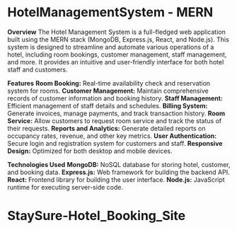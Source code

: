 # HotelManagementSystem - MERN
**Overview**
The Hotel Management System is a full-fledged web application built using the MERN stack (MongoDB, Express.js, React, and Node.js). This system is designed to streamline and automate various operations of a hotel, including room bookings, customer management, staff management, and more. It provides an intuitive and user-friendly interface for both hotel staff and customers.

**Features**
**Room Booking:** Real-time availability check and reservation system for rooms.
**Customer Management:** Maintain comprehensive records of customer information and booking history.
**Staff Management:** Efficient management of staff details and schedules.
**Billing System:** Generate invoices, manage payments, and track transaction history.
**Room Service:** Allow customers to request room service and track the status of their requests.
**Reports and Analytics:** Generate detailed reports on occupancy rates, revenue, and other key metrics.
**User Authentication:** Secure login and registration system for customers and staff.
**Responsive Design:** Optimized for both desktop and mobile devices.

**Technologies Used**
**MongoDB:** NoSQL database for storing hotel, customer, and booking data.
**Express.js:** Web framework for building the backend API.
**React:** Frontend library for building the user interface.
**Node.js:** JavaScript runtime for executing server-side code.
# StaySure-Hotel_Booking_Site
